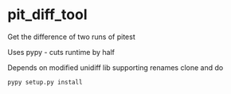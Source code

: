 # pit_diff_tool
Get the difference of two runs of pitest

Uses pypy - cuts runtime by half

Depends on modified unidiff lib supporting renames clone and do

```
pypy setup.py install
```
